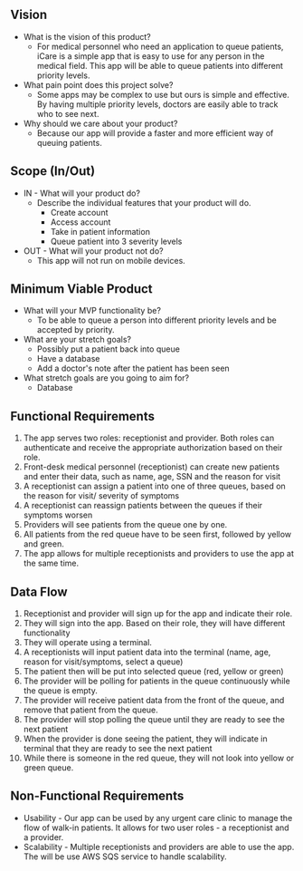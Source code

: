 ## Vision

- What is the vision of this product?
  - For medical personnel who need an application to queue patients, iCare is a simple app that is easy to use for any person in the medical field. This app will be able to queue patients into different priority levels. 
- What pain point does this project solve?
  - Some apps may be complex to use but ours is simple and effective. By having multiple priority levels, doctors are easily able to track who to see next.
- Why should we care about your product?
  - Because our app will provide a faster and more efficient way of queuing patients.

## Scope (In/Out)

- IN - What will your product do?
  - Describe the individual features that your product will do.
    - Create account
    - Access account
    - Take in patient information
    - Queue patient into 3 severity levels
- OUT - What will your product not do?
    - This app will not run on mobile devices.

## Minimum Viable Product

- What will your MVP functionality be?
  - To be able to queue a person into different priority levels and be accepted by priority.
- What are your stretch goals?
  - Possibly put a patient back into queue
  - Have a database
  - Add a doctor's note after the patient has been seen
- What stretch goals are you going to aim for?
  - Database

## Functional Requirements

1. The app serves two roles: receptionist and provider. Both roles can authenticate and receive the appropriate authorization based on their role.
2. Front-desk medical personnel (receptionist) can create new patients and enter their data, such as name, age, SSN and the reason for visit
3. A receptionist can assign a patient into one of three queues, based on the reason for visit/ severity of symptoms
4. A receptionist can reassign patients between the queues if their symptoms worsen
5. Providers will see patients from the queue one by one.
6. All patients from the red queue have to be seen first, followed by yellow and green.
7. The app allows for multiple receptionists and providers to use the app at the same time.

## Data Flow

1. Receptionist and provider will sign up for the app and indicate their role.
2. They will sign into the app. Based on their role, they will have different functionality
3. They will operate using a terminal.
4. A receptionists will input patient data into the terminal (name, age, reason for visit/symptoms, select a queue)
5. The patient then will be put into selected queue (red, yellow or green)
6. The provider will be polling for patients in the queue continuously while the queue is empty.
7. The provider will receive patient data from the front of the queue, and remove that patient from the queue.
8. The provider will stop polling the queue until they are ready to see the next patient
9. When the provider is done seeing the patient, they will indicate in terminal that they are ready to see the next patient
10. While there is someone in the red queue, they will not look into yellow or green queue.

## Non-Functional Requirements

- Usability - Our app can be used by any urgent care clinic to manage the flow of walk-in patients. It allows for two user roles - a receptionist and a provider.
- Scalability - Multiple receptionists and providers are able to use the app. The will be use AWS SQS service to handle scalability.
